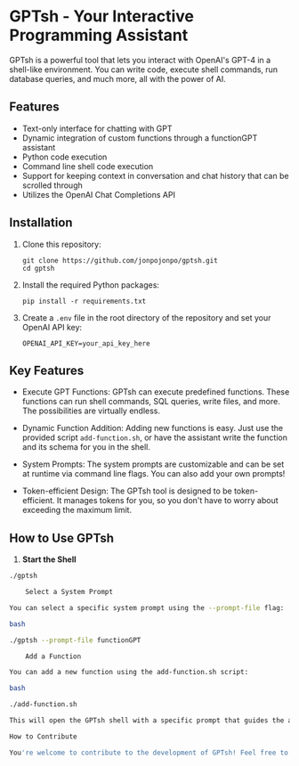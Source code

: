 # GPTsh - Your Interactive Programming Assistant

GPTsh is a powerful tool that lets you interact with OpenAI's GPT-4 in a shell-like environment. You can write code, execute shell commands, run database queries, and much more, all with the power of AI.


## Features

- Text-only interface for chatting with GPT
- Dynamic integration of custom functions through a functionGPT assistant 
- Python code execution
- Command line shell code execution
- Support for keeping context in conversation and chat history that can be scrolled through
- Utilizes the OpenAI Chat Completions API

## Installation

1. Clone this repository:
    ```
    git clone https://github.com/jonpojonpo/gptsh.git
    cd gptsh
    ```

2. Install the required Python packages:
    ```
    pip install -r requirements.txt
    ```

3. Create a `.env` file in the root directory of the repository and set your OpenAI API key:
    ```
    OPENAI_API_KEY=your_api_key_here
    ```


## Key Features

* Execute GPT Functions: GPTsh can execute predefined functions. These functions can run shell commands, SQL queries, write files, and more. The possibilities are virtually endless.

* Dynamic Function Addition: Adding new functions is easy. Just use the provided script `add-function.sh`, or have the assistant write the function and its schema for you in the shell.

* System Prompts: The system prompts are customizable and can be set at runtime via command line flags. You can also add your own prompts!

* Token-efficient Design: The GPTsh tool is designed to be token-efficient. It manages tokens for you, so you don't have to worry about exceeding the maximum limit.

## How to Use GPTsh

1. **Start the Shell**

```bash
./gptsh

    Select a System Prompt

You can select a specific system prompt using the --prompt-file flag:

bash

./gptsh --prompt-file functionGPT

    Add a Function

You can add a new function using the add-function.sh script:

bash

./add-function.sh

This will open the GPTsh shell with a specific prompt that guides the assistant in writing a new function and its schema.

How to Contribute

You're welcome to contribute to the development of GPTsh! Feel free to submit a pull request if you've made any improvements or fixed any bugs.

